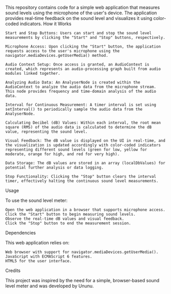 This repository contains code for a simple web application that measures sound levels using the microphone of the user's device. The application provides real-time feedback on the sound level and visualizes it using color-coded indicators.
How it Works

    Start and Stop Buttons: Users can start and stop the sound level measurements by clicking the "Start" and "Stop" buttons, respectively.

    Microphone Access: Upon clicking the "Start" button, the application requests access to the user's microphone using the navigator.mediaDevices.getUserMedia() method.

    Audio Context Setup: Once access is granted, an AudioContext is created, which represents an audio-processing graph built from audio modules linked together.

    Analyzing Audio Data: An AnalyserNode is created within the AudioContext to analyze the audio data from the microphone stream. This node provides frequency and time-domain analysis of the audio data.

    Interval for Continuous Measurement: A timer interval is set using setInterval() to periodically sample the audio data from the AnalyserNode.

    Calculating Decibel (dB) Values: Within each interval, the root mean square (RMS) of the audio data is calculated to determine the dB value, representing the sound level.

    Visual Feedback: The dB value is displayed on the UI in real-time, and the visualization is updated accordingly with color-coded indicators representing different sound levels (green for low, yellow for moderate, orange for high, and red for very high).

    Data Storage: The dB values are stored in an array (localDbValues) for potential further analysis or data logging.

    Stop Functionality: Clicking the "Stop" button clears the interval timer, effectively halting the continuous sound level measurements.

Usage

To use the sound level meter:

    Open the web application in a browser that supports microphone access.
    Click the "Start" button to begin measuring sound levels.
    Observe the real-time dB values and visual feedback.
    Click the "Stop" button to end the measurement session.

Dependencies

This web application relies on:

    Web browser with support for navigator.mediaDevices.getUserMedia().
    JavaScript with ECMAScript 6 features.
    HTML5 for the user interface.

Credits

This project was inspired by the need for a simple, browser-based sound level meter and was developed by Ununu.
